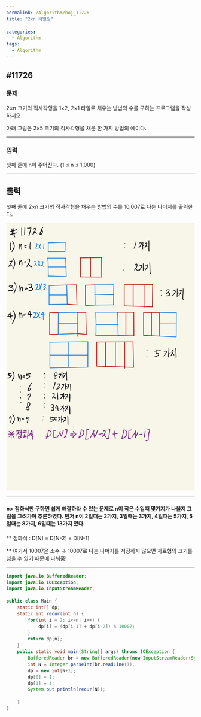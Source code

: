 ```yaml
---
permalink: /Algorithm/boj_11726
title: "2xn 타일링"

categories:
  - Algorithm
tags:
  - Algorithm
---
```


## #11726

### 문제

2×n 크기의 직사각형을 1×2, 2×1 타일로 채우는 방법의 수를 구하는 프로그램을 작성하시오.

아래 그림은 2×5 크기의 직사각형을 채운 한 가지 방법의 예이다.

---

### 입력

첫째 줄에 n이 주어진다. (1 ≤ n ≤ 1,000)

---

## 출력

첫째 줄에 2×n 크기의 직사각형을 채우는 방법의 수를 10,007로 나눈 나머지를 출력한다.

![1874](/assets/image/algo/11726.jpg)

---

#### => 점화식만 구하면 쉽게 해결하라 수 있는 문제로 n이 작은 수일때 몇가지가 나올지 그림을 그려가며 추론하였다. 먼저 n이 2일때는 2가지, 3일때는 3가지, 4일때는 5가지, 5일때는 8가지, 6일때는 13가지 였다.

\*\* 점화식 : D[N] = D[N-2] + D[N-1]

\*\* 여기서 10007은 소수 → 10007로 나눈 나머지를 저장하지 않으면 자료형의 크기를 넘을 수 있기 때문에 나눠줌!

---

```java
import java.io.BufferedReader;
import java.io.IOException;
import java.io.InputStreamReader;

public class Main {
    static int[] dp;
    static int recur(int n) {
        for(int i = 2; i<=n; i++) {
            dp[i] = (dp[i-1] + dp[i-2]) % 10007;
        }
        return dp[n];
    }
    public static void main(String[] args) throws IOException {
        BufferedReader br = new BufferedReader(new InputStreamReader(System.in));
        int N = Integer.parseInt(br.readLine());
        dp = new int[N+1];
        dp[0] = 1;
        dp[1] = 1;
        System.out.println(recur(N));

    }
}
```
